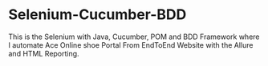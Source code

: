 # Selenium-Cucumber-BDD
This is the Selenium with Java, Cucumber, POM and BDD Framework where I automate Ace Online shoe Portal From EndToEnd Website with the Allure and HTML Reporting.
